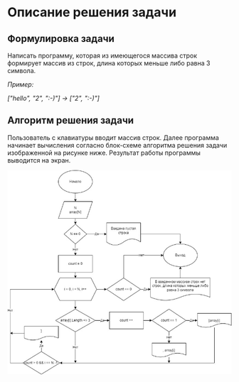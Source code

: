 # Описание решения задачи

## Формулировка задачи

Написать программу, которая из имеющегося массива строк формирует массив из строк, длина которых меньше либо равна 3 символа. 

*Пример:*

*["hello", "2", ":-)"] -> ["2", ":-)"]*

## Алгоритм решения задачи

Пользователь с клавиатуры вводит массив строк. Далее программа начинает вычисления согласно блок-схеме алгоритма решения задачи изображенной на рисунке ниже. Результат работы программы выводится на экран. 

![Блок-схема алгоритма решения задачи](FP.jpg)